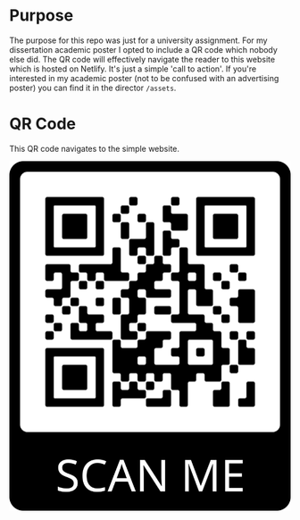# Purpose

The purpose for this repo was just for a university assignment. For my dissertation academic poster I opted to include a QR code which nobody else did. The QR code will effectively navigate the reader to this website which is hosted on Netlify. It's just a simple 'call to action'. If you're interested in my academic poster (not to be confused with an advertising poster) you can find it in the director `/assets`.

# QR Code

This QR code navigates to the simple website.

![QR Code](assets/frame.png)